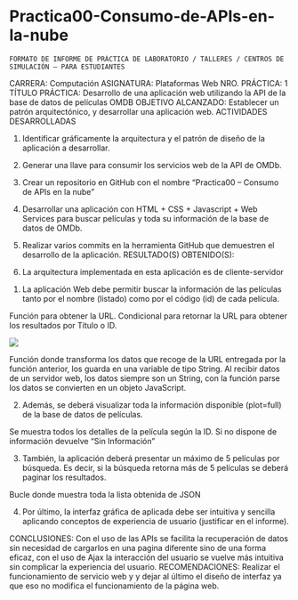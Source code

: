 # Practica00-Consumo-de-APIs-en-la-nube

 	FORMATO DE INFORME DE PRÁCTICA DE LABORATORIO / TALLERES / CENTROS DE SIMULACIÓN – PARA ESTUDIANTES

CARRERA: Computación	ASIGNATURA: Plataformas Web
NRO. PRÁCTICA:	1	TÍTULO PRÁCTICA: Desarrollo de una aplicación web utilizando la API de la base de
datos de películas OMDB
OBJETIVO ALCANZADO: Establecer un patrón arquitectónico, y desarrollar una aplicación web.
ACTIVIDADES DESARROLLADAS
1. Identificar gráficamente la arquitectura y el patrón de diseño de la aplicación a desarrollar.
2. Generar una llave para consumir los servicios web de la API de OMDb.
3. Crear un repositorio en GitHub con el nombre “Practica00 – Consumo de APIs en la nube”
4. Desarrollar una aplicación con HTML + CSS + Javascript + Web Services para buscar películas y toda su información de la base de datos de OMDb.
5. Realizar varios commits en la herramienta GitHub que demuestren el desarrollo de la aplicación.
RESULTADO(S) OBTENIDO(S):

1.	La arquitectura implementada en esta aplicación es de cliente-servidor




























1)	La aplicación Web debe permitir buscar la información de las películas tanto por el nombre (listado) como por el código (id) de cada película.

Función para obtener la URL. Condicional para retornar la URL para obtener los resultados por Título o ID.

![](img/url.PNG)





Función donde transforma los datos que recoge de la URL entregada por la función anterior, los guarda en una variable de tipo String. Al recibir datos de un servidor web, los datos siempre son un String, con la función parse los datos se convierten en un objeto JavaScript.
























2)	Además, se deberá visualizar toda la información disponible (plot=full) de la base de datos de películas.

Se muestra todos los detalles de la película según la ID. Si no dispone de información devuelve “Sin Información”



3)	También, la aplicación deberá presentar un máximo de 5 películas por búsqueda. Es decir, si la búsqueda retorna más de 5 películas se deberá paginar los resultados.





























Bucle donde muestra toda la lista obtenida de JSON


4)	Por último, la interfaz gráfica de aplicada debe ser intuitiva y sencilla aplicando conceptos de experiencia de usuario (justificar en el informe).

CONCLUSIONES:
Con el uso de las APIs se facilita la recuperación de datos sin necesidad de cargarlos en una pagina diferente sino de una forma eficaz, con el uso de Ajax la interacción del usuario se vuelve más intuitiva sin complicar la experiencia del usuario. 
RECOMENDACIONES: Realizar el funcionamiento de servicio web y y dejar al último el diseño de interfaz ya que eso no modifica el funcionamiento de la página web.
